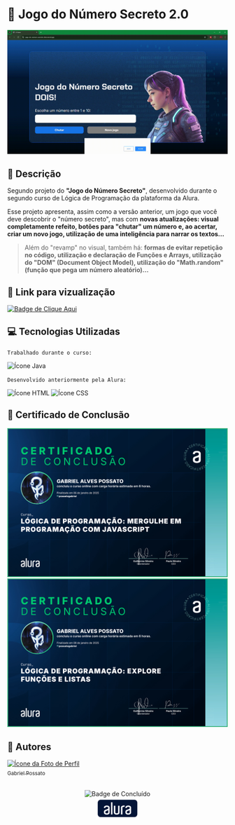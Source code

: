 # 🎰 Jogo do Número Secreto 2.0

<img src = "img/Demonstração.gif" alt = "GIF da demonstração do site"/>

## 📰 Descrição

Segundo projeto do **"Jogo do Número Secreto"**, desenvolvido durante o segundo curso de Lógica de Programação da plataforma da Alura.

Esse projeto apresenta, assim como a versão anterior, um jogo que você deve descobrir o "número secreto", mas com **novas atualizações: visual completamente refeito, botões para "chutar" um número e, ao acertar, criar um novo jogo, utilização de uma inteligência para narrar os textos...**

> Além do "revamp" no visual, também há: **formas de evitar repetição no código, utilização e declaração de Funções e Arrays, utilização do "DOM" (Document Object Model), utilização do "Math.random" (função que pega um número aleatório)...**

## 🔗 Link para vizualização

<a href = "https://jogo-do-numero-secreto-dois.vercel.app/"> <img alt="Badge de Clique Aqui" src="https://img.shields.io/badge/CLIQUE%20AQUI-blue?style=for-the-badge"> </a>

## 💻 Tecnologias Utilizadas
`Trabalhado durante o curso:`

<img src="https://cdn.jsdelivr.net/gh/devicons/devicon@latest/icons/javascript/javascript-original.svg" height = "40" alt = "Ícone Java"/> 

`Desenvolvido anteriormente pela Alura:`

<img src="https://cdn.jsdelivr.net/gh/devicons/devicon@latest/icons/html5/html5-original.svg" height = "40" alt = "Ícone HTML"/> <img src="https://cdn.jsdelivr.net/gh/devicons/devicon@latest/icons/css3/css3-original.svg" height = "40" alt = "Ícone CSS"/>

## 🏅 Certificado de Conclusão 

<img src = "img/Certificado1.jpg" alt = "Certificado de Conclusão da Alura"/>
<img src = "img/Certificado2.jpg" alt = "Certificado de Conclusão da Alura"/>

## 🙋 Autores
[<img loading="lazy" src="https://avatars.githubusercontent.com/u/136634888?v=4" width=80 alt = "Ícone da Foto de Perfil"> <br> <sub> Gabriel Possato </sub>](https://github.com/possatogabriel)
<br>
<br>
<p align = "center"> <img alt="Badge de Concluído" src="https://img.shields.io/badge/STATUS%20%20%20%20%20%20%20%20%20%20%20%20%20%20%20-concluído-green?style=for-the-badge"> <br/> <img src = "img/alura1.png" height = "50" alt = "Logo da Alura"></p>
